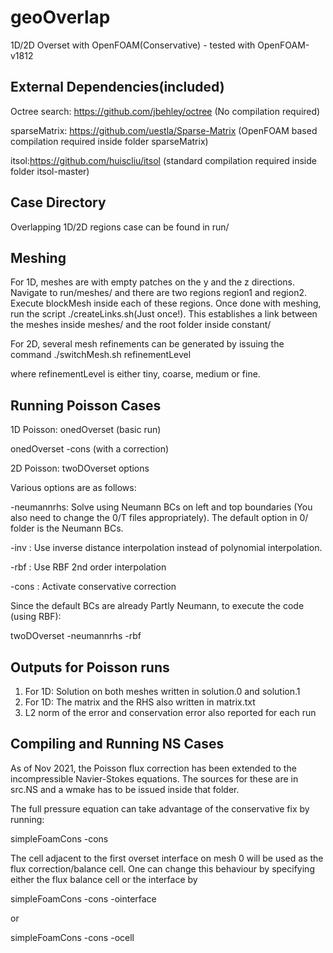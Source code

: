 # geoOverlap
 1D/2D Overset with OpenFOAM(Conservative) - tested with OpenFOAM-v1812
 
 
External Dependencies(included)
-------------------------------
Octree search: https://github.com/jbehley/octree  (No compilation required)

sparseMatrix: https://github.com/uestla/Sparse-Matrix (OpenFOAM based compilation required inside folder sparseMatrix)

itsol:https://github.com/huiscliu/itsol (standard compilation required inside folder itsol-master)
 
Case Directory
---------------
Overlapping 1D/2D regions case can be found in run/

Meshing
--------
For 1D, meshes are with empty patches on the y and the z directions. Navigate to run/meshes/ and there are two regions region1 and region2. Execute blockMesh inside each of these regions. Once done with meshing, run the script ./createLinks.sh(Just once!). This establishes a link between the meshes inside meshes/ and the root folder inside constant/ 

For 2D, several mesh refinements can be generated by issuing the command
./switchMesh.sh refinementLevel
 
where refinementLevel is either tiny, coarse, medium or fine. 

Running Poisson Cases
-----------------------

1D Poisson:
onedOverset (basic run)

onedOverset -cons (with a correction)

2D Poisson:
twoDOverset  options

Various options are as follows:

-neumannrhs:  Solve using Neumann BCs on left and top boundaries (You also need to change the 0/T files appropriately). The default option in 0/ folder is the Neumann BCs.

-inv       :  Use inverse distance interpolation instead of polynomial interpolation.

-rbf       :  Use RBF 2nd order interpolation

-cons      :  Activate conservative correction


Since the default BCs are already Partly Neumann, to execute the code (using RBF):

twoDOverset  -neumannrhs -rbf


Outputs for Poisson runs
--------------------------
1. For 1D: Solution on both meshes written in solution.0 and solution.1
2. For 1D: The matrix and the RHS also written in matrix.txt
3. L2 norm of the error and conservation error also reported for each run



Compiling and Running NS Cases
-------------------------------
As of Nov 2021, the Poisson flux correction has been extended to the incompressible Navier-Stokes equations. The sources for these are
in src.NS and a wmake has to be issued inside that folder.

The full pressure equation can take advantage of the conservative fix by running:

simpleFoamCons  -cons 

The cell adjacent to the first overset interface on mesh 0  will be used as the flux correction/balance cell. One can change this
behaviour by specifying either the flux balance cell or the interface by

simpleFoamCons -cons -ointerface <integer>

or

simpleFoamCons -cons -ocell <integer>






